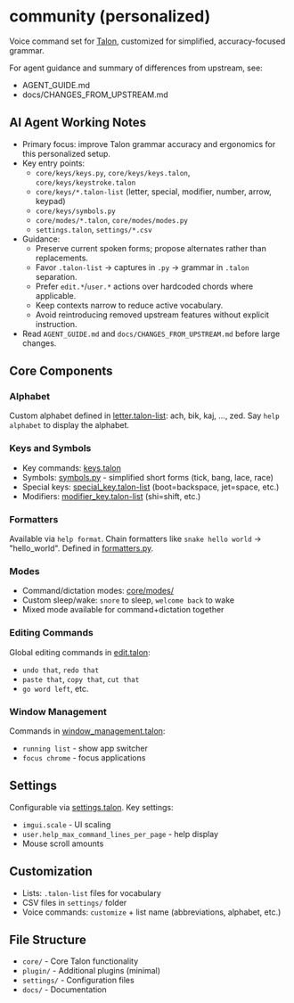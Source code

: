 # community (personalized)

Voice command set for [Talon](https://talonvoice.com/), customized for simplified, accuracy-focused grammar.

For agent guidance and summary of differences from upstream, see:
- AGENT_GUIDE.md  
- docs/CHANGES_FROM_UPSTREAM.md

## AI Agent Working Notes

- Primary focus: improve Talon grammar accuracy and ergonomics for this personalized setup.
- Key entry points:
  - `core/keys/keys.py`, `core/keys/keys.talon`, `core/keys/keystroke.talon`
  - `core/keys/*.talon-list` (letter, special, modifier, number, arrow, keypad)
  - `core/keys/symbols.py`
  - `core/modes/*.talon`, `core/modes/modes.py`
  - `settings.talon`, `settings/*.csv`
- Guidance:
  - Preserve current spoken forms; propose alternates rather than replacements.
  - Favor `.talon-list` → captures in `.py` → grammar in `.talon` separation.
  - Prefer `edit.*`/`user.*` actions over hardcoded chords where applicable.
  - Keep contexts narrow to reduce active vocabulary.
  - Avoid reintroducing removed upstream features without explicit instruction.
- Read `AGENT_GUIDE.md` and `docs/CHANGES_FROM_UPSTREAM.md` before large changes.

## Core Components

### Alphabet
Custom alphabet defined in [letter.talon-list](core/keys/letter.talon-list): ach, bik, kaj, ..., zed.
Say `help alphabet` to display the alphabet.

### Keys and Symbols
- Key commands: [keys.talon](core/keys/keys.talon)
- Symbols: [symbols.py](core/keys/symbols.py) - simplified short forms (tick, bang, lace, race)
- Special keys: [special_key.talon-list](core/keys/special_key.talon-list) (boot=backspace, jet=space, etc.)
- Modifiers: [modifier_key.talon-list](core/keys/modifier_key.talon-list) (shi=shift, etc.)

### Formatters
Available via `help format`. Chain formatters like `snake hello world` → "hello_world".
Defined in [formatters.py](core/formatters/formatters.py).

### Modes
- Command/dictation modes: [core/modes/](core/modes/)
- Custom sleep/wake: `snore` to sleep, `welcome back` to wake
- Mixed mode available for command+dictation together

### Editing Commands
Global editing commands in [edit.talon](core/edit/edit.talon):
- `undo that`, `redo that`
- `paste that`, `copy that`, `cut that`
- `go word left`, etc.

### Window Management
Commands in [window_management.talon](core/windows_and_tabs/window_management.talon):
- `running list` - show app switcher
- `focus chrome` - focus applications

## Settings
Configurable via [settings.talon](settings.talon). Key settings:
- `imgui.scale` - UI scaling
- `user.help_max_command_lines_per_page` - help display
- Mouse scroll amounts

## Customization
- Lists: `.talon-list` files for vocabulary
- CSV files in `settings/` folder
- Voice commands: `customize` + list name (abbreviations, alphabet, etc.)

## File Structure
- `core/` - Core Talon functionality
- `plugin/` - Additional plugins (minimal)
- `settings/` - Configuration files
- `docs/` - Documentation
